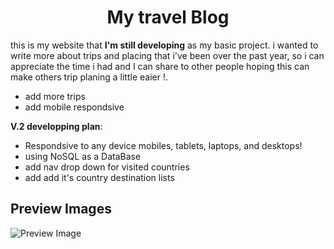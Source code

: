 <h1 align="center">My travel Blog</h1>

this is my website that **I'm still developing** as my basic project.
i wanted to write more about trips and placing that i've been over the past year, so i can appreciate the time i had and I can share to other people hoping this can make others trip planing a little eaier !.

- add more trips
- add mobile respondsive

**V.2 developping plan**:

- Respondsive to any device mobiles, tablets, laptops, and desktops!
- using NoSQL as a DataBase
- add nav drop down for visited countries
- add add it's country destination lists

## Preview Images

![Preview Image](./My-travel-Blog/client/public/images/Screen%20Shot%202022-07-31%20at%2011.23.13%20PM.png)
